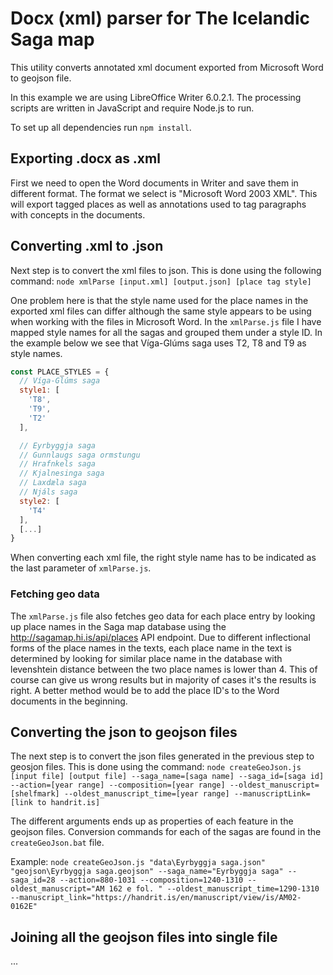# Docx (xml) parser for The Icelandic Saga map
This utility converts annotated xml document exported from Microsoft Word to geojson file.

In this example we are using LibreOffice Writer 6.0.2.1. The processing scripts are written in JavaScript and require Node.js to run.

To set up all dependencies run `npm install`.

## Exporting .docx as .xml
First we need to open the Word documents in Writer and save them in different format. The format we select is "Microsoft Word 2003 XML". This will export tagged places as well as annotations used to tag paragraphs with concepts in the documents.

## Converting .xml to .json
Next step is to convert the xml files to json. This is done using the following command: `node xmlParse [input.xml] [output.json] [place tag style]`

One problem here is that the style name used for the place names in the exported xml files can differ although the same style appears to be using when working with the files in Microsoft Word. In the `xmlParse.js` file I have mapped style names for all the sagas and grouped them under a style ID. In the example below we see that Víga-Glúms saga uses T2, T8 and T9 as style names.

```javascript
const PLACE_STYLES = {
  // Víga-Glúms saga
  style1: [
    'T8',
    'T9',
    'T2'
  ],

  // Eyrbyggja saga
  // Gunnlaugs saga ormstungu
  // Hrafnkels saga
  // Kjalnesinga saga
  // Laxdæla saga
  // Njáls saga
  style2: [
    'T4'
  ],
  [...]
}
```

When converting each xml file, the right style name has to be indicated as the last parameter of `xmlParse.js`.

### Fetching geo data
The `xmlParse.js` file also fetches geo data for each place entry by looking up place names in the Saga map database using the http://sagamap.hi.is/api/places API endpoint. Due to different inflectional forms of the place names in the texts, each place name in the text is determined by looking for similar place name in the database with levenshtein distance between the two place names is lower than 4. This of course can give us wrong results but in majority of cases it's the results is right. A better method would be to add the place ID's to the Word documents in the beginning.

## Converting the json to geojson files
The next step is to convert the json files generated in the previous step to geosjon files. This is done using the command: `node createGeoJson.js [input file] [output file] --saga_name=[saga name] --saga_id=[saga id] --action=[year range] --composition=[year range] --oldest_manuscript=[shelfmark] --oldest_manuscript_time=[year range] --manuscriptLink=[link to handrit.is]`

The different arguments ends up as properties of each feature in the geojson files.
Conversion commands for each of the sagas are found in the `createGeoJson.bat` file.

Example: `node createGeoJson.js "data\Eyrbyggja saga.json" "geojson\Eyrbyggja saga.geojson" --saga_name="Eyrbyggja saga" --saga_id=28 --action=880-1031 --composition=1240-1310 --oldest_manuscript="AM 162 e fol. " --oldest_manuscript_time=1290-1310 --manuscript_link="https://handrit.is/en/manuscript/view/is/AM02-0162E"`

## Joining all the geojson files into single file
...
